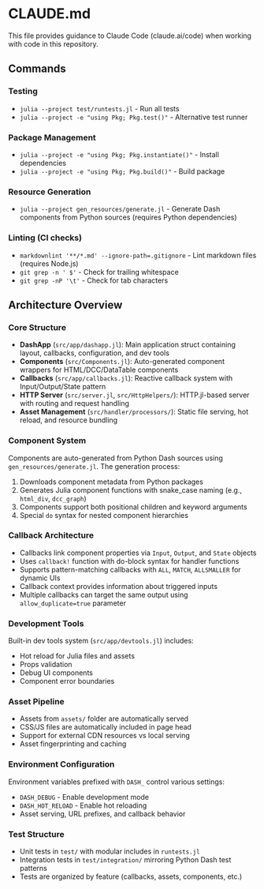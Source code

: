 # CLAUDE.md

This file provides guidance to Claude Code (claude.ai/code) when working with code in this repository.

## Commands

### Testing
- `julia --project test/runtests.jl` - Run all tests
- `julia --project -e "using Pkg; Pkg.test()"` - Alternative test runner

### Package Management
- `julia --project -e "using Pkg; Pkg.instantiate()"` - Install dependencies
- `julia --project -e "using Pkg; Pkg.build()"` - Build package

### Resource Generation
- `julia --project gen_resources/generate.jl` - Generate Dash components from Python sources (requires Python dependencies)

### Linting (CI checks)
- `markdownlint '**/*.md' --ignore-path=.gitignore` - Lint markdown files (requires Node.js)
- `git grep -n ' $'` - Check for trailing whitespace
- `git grep -nP '\t'` - Check for tab characters

## Architecture Overview

### Core Structure
- **DashApp** (`src/app/dashapp.jl`): Main application struct containing layout, callbacks, configuration, and dev tools
- **Components** (`src/Components.jl`): Auto-generated component wrappers for HTML/DCC/DataTable components 
- **Callbacks** (`src/app/callbacks.jl`): Reactive callback system with Input/Output/State pattern
- **HTTP Server** (`src/server.jl`, `src/HttpHelpers/`): HTTP.jl-based server with routing and request handling
- **Asset Management** (`src/handler/processors/`): Static file serving, hot reload, and resource bundling

### Component System
Components are auto-generated from Python Dash sources using `gen_resources/generate.jl`. The generation process:
1. Downloads component metadata from Python packages
2. Generates Julia component functions with snake_case naming (e.g., `html_div`, `dcc_graph`)
3. Components support both positional children and keyword arguments
4. Special `do` syntax for nested component hierarchies

### Callback Architecture
- Callbacks link component properties via `Input`, `Output`, and `State` objects
- Uses `callback!` function with do-block syntax for handler functions
- Supports pattern-matching callbacks with `ALL`, `MATCH`, `ALLSMALLER` for dynamic UIs
- Callback context provides information about triggered inputs
- Multiple callbacks can target the same output using `allow_duplicate=true` parameter

### Development Tools
Built-in dev tools system (`src/app/devtools.jl`) includes:
- Hot reload for Julia files and assets
- Props validation
- Debug UI components
- Component error boundaries

### Asset Pipeline
- Assets from `assets/` folder are automatically served
- CSS/JS files are automatically included in page head
- Support for external CDN resources vs local serving
- Asset fingerprinting and caching

### Environment Configuration
Environment variables prefixed with `DASH_` control various settings:
- `DASH_DEBUG` - Enable development mode
- `DASH_HOT_RELOAD` - Enable hot reloading
- Asset serving, URL prefixes, and callback behavior

### Test Structure
- Unit tests in `test/` with modular includes in `runtests.jl`
- Integration tests in `test/integration/` mirroring Python Dash test patterns
- Tests are organized by feature (callbacks, assets, components, etc.)